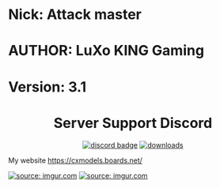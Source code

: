 
# Nick: Attack master
# AUTHOR: LuXo KING Gaming
# Version: 3.1

<h1 align = "center">
	Server Support Discord
</h1>

<div align="center">

[![discord badge](https://img.shields.io/discord/973507705689997322?label=discord&color=9089DA&logo=discord&style=for-the-badge)](https://discord.gg/E5myyEy5AN)
[![downloads](https://img.shields.io/github/downloads/HyMahmud/Attack-Master/total?label=downloads&color=208a19&logo=github&style=for-the-badge)](https://github.com/HyMahmud/Attack-Master/releases)
</div>

My website https://cxmodels.boards.net/

<a href="https://i.imgur.com/4oV9elK.jpg"><img src="https://i.imgur.com/4oV9elK.jpg" title="source: imgur.com" /></a>
<a href="https://i.imgur.com/mnGNmId.jpg"><img src="https://i.imgur.com/mnGNmId.jpg" title="source: imgur.com" /></a>
